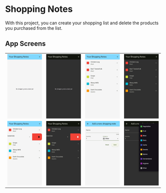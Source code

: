 # Shopping Notes

With this project, you can create your shopping list and delete the products you purchased from the list.

## App Screens

<table>
  <tr>
    <td>
      <img src="/assets/images/1 - Main Screen - Empty List.jpg"/>
    </td>
    <td>
      <img src="/assets/images/1.1 - Main Screen - Empty List.jpg"/>
    </td>
    <td>
      <img src="/assets/images/2 - Main Screen - List.jpg"/>
    </td>
    <td>
      <img src="/assets/images/2.1 - Main Screen - List.jpg"/>
    </td>
  </tr>
  <tr>
    <td>
      <img src="/assets/images/3 - Main Screen - Delete Note.jpg"/>
    </td>
    <td>
      <img src="/assets/images/3.1 - Main Screen - Delete Note.jpg"/>
    </td>
    <td>
      <img src="/assets/images/4 -New Note Screen.jpg"/>
    </td>
    <td>
      <img src="/assets/images/5 -New Note Screen - Categories.jpg"/>
    </td>
  </tr>
</table>

